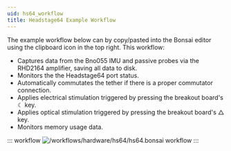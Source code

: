 ```yaml
---
uid: hs64_workflow
title: Headstage64 Example Workflow
---
```


The example workflow below can by copy/pasted into the Bonsai editor using the clipboard icon in the top right. This workflow:
- Captures data from the Bno055 IMU and passive probes via the RHD2164 amplifier, saving all data to disk.
- Monitors the the Headstage64 port status.
- Automatically commutates the tether if there is a proper commutator connection. 
- Applies electrical stimulation triggered by pressing the breakout board's ☾ key.
- Applies optical stimulation triggered by pressing the breakout board's △ key.
- Monitors memory usage data.

::: workflow
![/workflows/hardware/hs64/hs64.bonsai workflow](../../../workflows/hardware/hs64/hs64.bonsai)
:::

